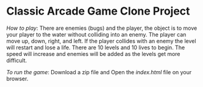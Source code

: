 # Classic Arcade Game Clone Project

*How to play*:
There are enemies (bugs) and the player, the object is to move your player to the water without colliding into an enemy. The player can move up, down, right, and left. If the player collides with an enemy the level will restart and lose a life. There are 10 levels and 10 lives to begin. The speed will increase and enemies will be added as the levels get more difficult.  

*To run the game*:
Download a zip file and Open the *index.html* file on your browser. 

